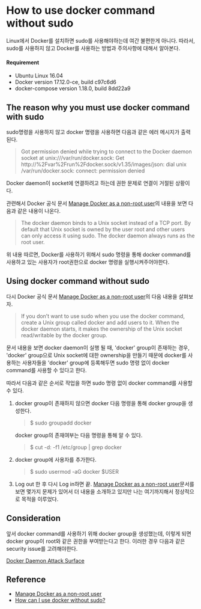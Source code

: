 # How to use docker command without sudo

Linux에서 Docker를 설치하면 sudo를 사용해야하는데 여간 불편한게 아니다. 
따라서, sudo를 사용하지 않고 Docker를 사용하는 방법과 주의사항에 대해서 알아본다. 

#### Requirement

* Ubuntu Linux 16.04
* Docker version 17.12.0-ce, build c97c6d6
* docker-compose version 1.18.0, build 8dd22a9

## The reason why you must use docker command with sudo

sudo명령을 사용하지 않고 docker 명령을 사용하면 다음과 같은 에러 메시지가 출력된다. 

> Got permission denied while trying to connect to the Docker daemon socket at unix:///var/run/docker.sock: Get http://%2Fvar%2Frun%2Fdocker.sock/v1.35/images/json: dial unix /var/run/docker.sock: connect: permission denied

Docker daemon이 socket에 연결하려고 하는데 권한 문제로 연결이 거절된 상황이다. 

관련해서 Docker 공식 문서 [Manage Docker as a non-root user](https://docs.docker.com/engine/installation/linux/linux-postinstall/)의 내용을 보면 다음과 같은 내용이 나온다.  

> The docker daemon binds to a Unix socket instead of a TCP port. By default that Unix socket is owned by the user root and other users can only access it using sudo. The docker daemon always runs as the root user.

위 내용 따르면, Docker를 사용하기 위해서 sudo 명령을 통해 docker command를 사용하고 있는 사용자가 root권한으로 docker 명령을 실행시켜주어야한다. 

## Using docker command without sudo 

다시 Docker 공식 문서 [Manage Docker as a non-root user](https://docs.docker.com/engine/installation/linux/linux-postinstall/)의 다음 내용을 살펴보자. 

>If you don’t want to use sudo when you use the docker command, create a Unix group called docker and add users to it. When the docker daemon starts, it makes the ownership of the Unix socket read/writable by the docker group.

문서 내용을 보면 docker daemon이 실행 될 때, 'docker' group이 존재하는 경우, 'docker' group으로 Unix socket에 대한 ownership을 만들기 때문에 docker를 사용하는 사용자들을 'docker' group에 등록해두면 sudo 명령 없이 docker command를 사용할 수 있다고 한다. 

따라서 다음과 같은 순서로 작업을 하면 sudo 명령 없이 docker command를 사용할 수 있다. 

1. docker group이 존재하지 않으면 docker 다음 명령을 통해 docker group을 생성한다. 
   > $ sudo groupadd docker  
   
   docker group의 존재여부는 다음 명령을 통해 알 수 있다. 
   > $ cut -d: -f1 /etc/group | grep docker

2. docker group에 사용자를 추가한다.
   > $ sudo usermod -aG docker $USER

3. Log out 한 후 다시 Log in하면 끝. 
   [Manage Docker as a non-root user](https://docs.docker.com/engine/installation/linux/linux-postinstall/)문서를 보면 몇가지 문제가 있어서 더 내용을 소개하고 있지만 나는 여기까지해서 정상적으로 목적을 이루었다. 

## Consideration

앞서 docker command를 사용하기 위해 docker group을 생성했는데, 이렇게 되면 docker group이 root와 같은 권한을 부여받는다고 한다. 이러한 경우 다음과 같은 security issue를 고려해야한다. 

[Docker Daemon Attack Surface](https://docs.docker.com/engine/security/security/#docker-daemon-attack-surface)

## Reference

* [Manage Docker as a non-root user](https://docs.docker.com/engine/installation/linux/linux-postinstall/)
* [How can I use docker without sudo?](https://askubuntu.com/questions/477551/how-can-i-use-docker-without-sudo)
